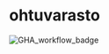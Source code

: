 # ohtuvarasto
![GHA_workflow_badge](https://github.com/Petter-git/ohtuvarasto/workflows/CI/badge.svg)
